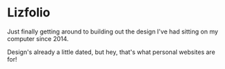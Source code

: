 # Lizfolio
Just finally getting around to building out the design I've had sitting on my computer since 2014. 

Design's already a little dated, but hey, that's what personal websites are for! 

